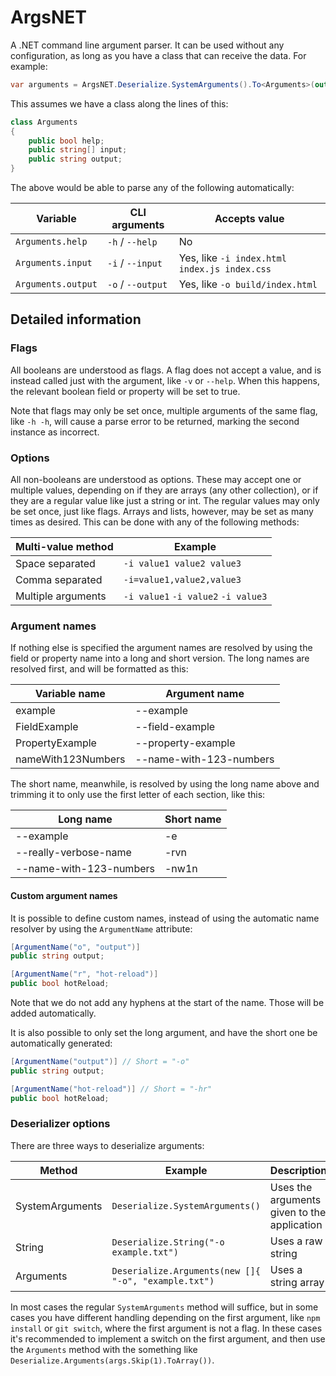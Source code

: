 # ArgsNET

 A .NET command line argument parser. It can be used without any configuration, as long as you have a class that can receive the data. For example:

```csharp
var arguments = ArgsNET.Deserialize.SystemArguments().To<Arguments>(out var errors);
```

This assumes we have a class along the lines of this:

```csharp
class Arguments
{
    public bool help;
    public string[] input;
    public string output;
}
```

The above would be able to parse any of the following automatically:

| Variable           | CLI arguments     | Accepts value                                |
| ------------------ | ----------------- | -------------------------------------------- |
| `Arguments.help`   | `-h` / `--help`   | No                                           |
| `Arguments.input`  | `-i` / `--input`  | Yes, like `-i index.html index.js index.css` |
| `Arguments.output` | `-o` / `--output` | Yes, like `-o build/index.html`              |

## Detailed information

### Flags

All booleans are understood as flags. A flag does not accept a value, and is instead called just with the argument, like `-v` or `--help`. When this happens, the relevant boolean field or property will be set to true.

Note that flags may only be set once, multiple arguments of the same flag, like `-h -h`, will cause a parse error to be returned, marking the second instance as incorrect.

### Options

All non-booleans are understood as options. These may accept one or multiple values, depending on if they are arrays (any other collection), or if they are a regular value like just a string or int. The regular values may only be set once, just like flags. Arrays and lists, however, may be set as many times as desired. This can be done with any of the following methods:

| Multi-value method | Example                             |
| ------------------ | ----------------------------------- |
| Space separated    | `-i value1 value2 value3`           |
| Comma separated    | `-i=value1,value2,value3`           |
| Multiple arguments | `-i value1` `-i value2` `-i value3` |

### Argument names

If nothing else is specified the argument names are resolved by using the field or property name into a long and short version. The long names are resolved first, and will be formatted as this:

| Variable name      | Argument name           |
| ------------------ | ----------------------- |
| example            | --example               |
| FieldExample       | --field-example         |
| PropertyExample    | --property-example      |
| nameWith123Numbers | --name-with-123-numbers |

The short name, meanwhile, is resolved by using the long name above and trimming it to only use the first letter of each section, like this:

| Long name               | Short name |
| ----------------------- | ---------- |
| --example               | -e         |
| --really-verbose-name   | -rvn       |
| --name-with-123-numbers | -nw1n      |

#### Custom argument names

It is possible to define custom names, instead of using the automatic name resolver by using the `ArgumentName` attribute:

```csharp
[ArgumentName("o", "output")]
public string output;

[ArgumentName("r", "hot-reload")]
public bool hotReload;
```

Note that we do not add any hyphens at the start of the name. Those will be added automatically.

It is also possible to only set the long argument, and have the short one be automatically generated:

```csharp
[ArgumentName("output")] // Short = "-o"
public string output;

[ArgumentName("hot-reload")] // Short = "-hr"
public bool hotReload;
```

### Deserializer options

There are three ways to deserialize arguments:

| Method          | Example                                              | Description                                 |
| --------------- | ---------------------------------------------------- | ------------------------------------------- |
| SystemArguments | `Deserialize.SystemArguments()`                      | Uses the arguments given to the application |
| String          | `Deserialize.String("-o example.txt")`               | Uses a raw string                           |
| Arguments       | `Deserialize.Arguments(new []{ "-o", "example.txt")` | Uses a string array                         |

In most cases the regular `SystemArguments` method will suffice, but in some cases you have different handling depending on the first argument, like `npm install` or `git switch`, where the first argument is not a flag. In these cases it's recommended to implement a switch on the first argument, and then use the `Arguments` method with the something like `Deserialize.Arguments(args.Skip(1).ToArray())`.